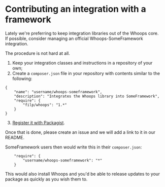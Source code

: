 # Contributing an integration with a framework

Lately we're preferring to keep integration libraries out of the Whoops core.
If possible, consider managing an official Whoops-SomeFramework integration.

The procedure is not hard at all.

1. Keep your integration classes and instructions in a repository of your own;
2. Create a `composer.json` file in your repository with contents similar to the following:

```
{
    "name": "username/whoops-someframework",
    "description": "Integrates the Whoops library into SomeFramework",
    "require": {
        "filp/whoops": "1.*"
    }
}
```

3. [Register it with Packagist](https://packagist.org/packages/submit).

Once that is done, please create an issue and we will add a link to it in our README.

SomeFramework users then would write this in their `composer.json`:

```
    "require": {
        "username/whoops-someframework": "*"
    }
```

This would also install Whoops and you'd be able to release updates to your package as quickly as you wish them to.
